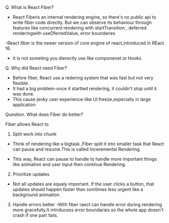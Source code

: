 Q.  What is React Fiber?
- React Fiberis an internal rendering engine, so there's no public api to write fiber code
directly. But we can observe its behaviour through features like concurrent rendering with 
startTransition , deferred renderingwith useDferredValue, error boundaries

-React fiber is the newer version of core engine of react,introduced in REact 16.
- It is not someting you dierectly use like componenet or Hooks

Q. Why did React need Fiber?
- Before fiber, React use a redering system that was fast but not very flexible.
- It had a big problem-once it startted rendering, it couldn't stop until it was done.
- This cause jenky user experience-like UI freeze,especially in large application

Question. What does Fiber do better?

Fiber allows React to

1.  Split work into chunk
- Think of rendering like a bigtask ,Fiber split it into smaller task that React can pause and resume.This is called Inceremental Rendering.

- This way, React can pause to handle to handle more important things like animation and user input
then continue Rendering.

2. Prioritize updates
- Not all updates are equaly important. If the user clicks a button, that updates should happen 
faster than somtimes less urgent like a  background animation.

3.  Handle errors better
-With fiber raect can handle error during rendering more gracefully.It intriducess error 
boundaries.so the whole app doesn't crash if one part  fails.